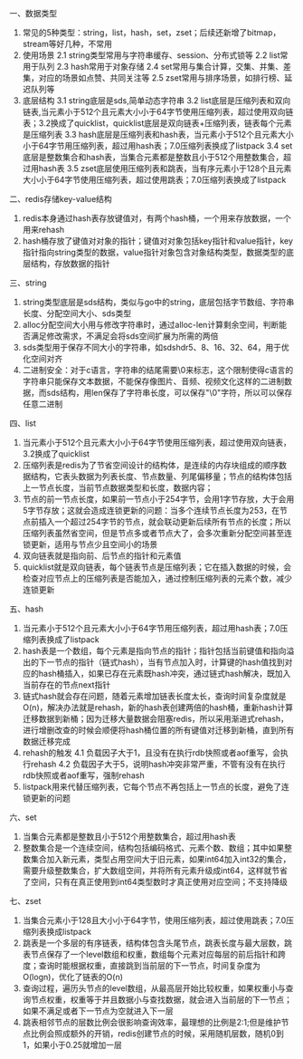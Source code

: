 一、数据类型
1. 常见的5种类型：string，list，hash，set，zset；后续还新增了bitmap，stream等好几种，不常用
2. 使用场景
2.1 string类型常用与字符串缓存、session、分布式锁等
2.2 list常用于队列
2.3 hash常用于对象存储
2.4 set常用与集合计算，交集、并集、差集，对应的场景如点赞、共同关注等
2.5 zset常用与排序场景，如排行榜、延迟队列等
3. 底层结构
3.1 string底层是sds,简单动态字符串
3.2 list底层是压缩列表和双向链表,当元素小于512个且元素大小小于64字节使用压缩列表，超过使用双向链表；3.2换成了quicklist，quicklist底层是双向链表+压缩列表，链表每个元素是压缩列表
3.3 hash底层是压缩列表和hash表，当元素小于512个且元素大小小于64字节用压缩列表，超过用hash表；7.0压缩列表换成了listpack
3.4 set底层是整数集合和hash表，当集合元素都是整数且小于512个用整数集合，超过用hash表
3.5 zset底层使用压缩列表和跳表，当有序元素小于128个且元素大小小于64字节使用压缩列表，超过使用跳表；7.0压缩列表换成了listpack

二、redis存储key-value结构
1. redis本身通过hash表存放键值对，有两个hash桶，一个用来存放数据，一个用来rehash
2. hash桶存放了键值对对象的指针；键值对对象包括key指针和value指针，key指针指向string类型的数据，value指针对象包含对象结构类型，数据类型的底层结构，存放数据的指针

三、string
1. string类型底层是sds结构，类似与go中的string，底层包括字节数组、字符串长度、分配空间大小、sds类型
2. alloc分配空间大小用与修改字符串时，通过alloc-len计算剩余空间，判断能否满足修改需求，不满足会将sds空间扩展为所需的两倍
3. sds类型用于保存不同大小的字符串，如sdshdr5、8、16、32、64，用于优化空间对齐
4. 二进制安全：对于c语言，字符串的结尾需要\0来标志，这个限制使得c语言的字符串只能保存文本数据，不能保存像图片、音频、视频文化这样的二进制数据，而sds结构，用len保存了字符串长度，可以保存"\0"字符，所以可以保存任意二进制


四、list
1. 当元素小于512个且元素大小小于64字节使用压缩列表，超过使用双向链表，3.2换成了quicklist
2. 压缩列表是redis为了节省空间设计的结构体，是连续的内存块组成的顺序数据结构，它表头数据为列表长度、节点数量、列尾偏移量；节点的结构体包括上一节点长度，当前节点数据类型和长度，数据内容；
3. 节点的前一节点长度，如果前一节点小于254字节，会用1字节存放，大于会用5字节存放；这就会造成连锁更新的问题：当多个连续节点长度为253，在节点前插入一个超过254字节的节点，就会联动更新后续所有节点的长度；所以压缩列表虽然省空间，但是节点多或者节点大了，会多次重新分配空间甚至连锁更新，适用与节点少且空间小的场景
4. 双向链表就是指向前、后节点的指针和元素值
5. quicklist就是双向链表，每个链表节点是压缩列表；它在插入数据的时候，会检查对应节点上的压缩列表是否能加入，通过控制压缩列表的元素个数，减少连锁更新

五、hash
1. 当元素小于512个且元素大小小于64字节用压缩列表，超过用hash表；7.0压缩列表换成了listpack
2. hash表是一个数组，每个元素是指向节点的指针；指针包括当前键值和指向溢出的下一节点的指针（链式hash），当有节点加入时，计算键的hash值找到对应的hash桶插入，如果已存在元素既hash冲突，通过链式hash解决，既加入当前存在的节点next指针
3. 链式hash就会存在问题，随着元素增加链表长度太长，查询时间复杂度就是O(n)，解决办法就是rehash，新的hash表创建两倍的hash桶，重新hash计算迁移数据到新桶；因为迁移大量数据会阻塞redis，所以采用渐进式rehash，进行增删改查的时候会顺便将hash桶位置的所有键值对迁移到新桶，直到所有数据迁移完成
4. rehash的触发
4.1 负载因子大于1，且没有在执行rdb快照或者aof重写，会执行rehash
4.2 负载因子大于5，说明hash冲突非常严重，不管有没有在执行rdb快照或者aof重写，强制rehash
5. listpack用来代替压缩列表，它每个节点不再包括上一节点的长度，避免了连锁更新的问题

六、set
1. 当集合元素都是整数且小于512个用整数集合，超过用hash表
2. 整数集合是一个连续空间，结构包括编码格式、元素个数、数组；其中如果整数集合加入新元素，类型占用空间大于旧元素，如果int64加入int32的集合，需要升级整数集合，扩大数组空间，并将所有元素升级成int64，这样就节省了空间，只有在真正使用到int64类型数时才真正使用对应空间；不支持降级

七、zset
1. 当集合元素小于128且大小小于64字节，使用压缩列表，超过使用跳表；7.0压缩列表换成listpack
2. 跳表是一个多层的有序链表，结构体包含头尾节点，跳表长度与最大层数，跳表节点保存了一个level数组和权重，数组每个元素对应每层的前后指针和跨度；查询时能根据权重，直接跳到当前层的下一节点，时间复杂度为O(logn)，优化了链表的O(n)
3. 查询过程，遍历头节点的level数组，从最高层开始比较权重，如果权重小与查询节点权重，权重等于并且数据小与查找数据，就会进入当前层的下一节点；如果不满足或者下一节点为空就进入下一层
4. 跳表相邻节点的层数比例会很影响查询效率，最理想的比例是2:1;但是维护节点比例会照成额外的开销，redis创建节点的时候，采用随机层数，随机0到1，如果小于0.25就增加一层